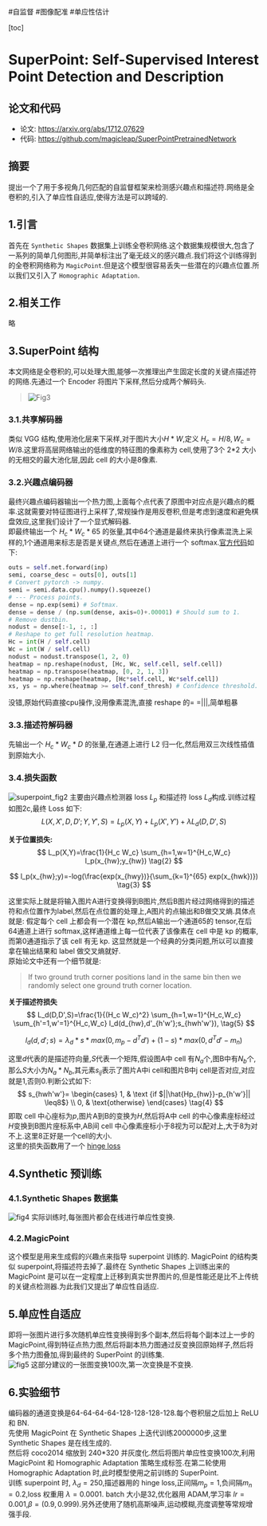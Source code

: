 #自监督 
#图像配准 
#单应性估计 

[toc]

# SuperPoint: Self-Supervised Interest Point Detection and Description

## 论文和代码
- 论文: https://arxiv.org/abs/1712.07629
- 代码: https://github.com/magicleap/SuperPointPretrainedNetwork

## 摘要
提出一个了用于多视角几何匹配的自监督框架来检测感兴趣点和描述符.网络是全卷积的,引入了单应性自适应,使得方法是可以跨域的.

## 1.引言
首先在 `Synthetic Shapes` 数据集上训练全卷积网络.这个数据集规模很大,包含了一系列的简单几何图形,并简单标注出了毫无歧义的感兴趣点.我们将这个训练得到的全卷积网络称为 `MagicPoint`.但是这个模型很容易丢失一些潜在的兴趣点位置.所以我们又引入了 `Homographic Adaptation`.  

## 2.相关工作
略

## 3.SuperPoint 结构
本文网络是全卷积的,可以处理大图,能够一次推理出产生固定长度的关键点描述符的网络.先通过一个 Encoder 将图片下采样,然后分成两个解码头.  

>![Fig3](../../Attachments/superpoint_fig3.png)

### 3.1.共享解码器
类似 VGG 结构,使用池化层来下采样,对于图片大小$H*W$,定义 $H_c=H/8,W_c=W/8$.这里将高层网络输出的低维度的特征图的像素称为 cell,使用了3个 2*2 大小的无相交的最大池化层,因此 cell 的大小是8像素.

### 3.2.兴趣点编码器
最终兴趣点编码器输出一个热力图,上面每个点代表了原图中对应点是兴趣点的概率.这就需要对特征图进行上采样了,常规操作是用反卷积,但是考虑到速度和避免棋盘效应,这里我们设计了一个显式解码器.  
即最终输出一个 $H_c*W_c*65$ 的张量,其中64个通道是最终来执行像素混洗上采样的,1个通道用来标志是否是关键点,然后在通道上进行一个 softmax.[官方代码](https://github.com/magicleap/SuperPointPretrainedNetwork/blob/1fda796addba9b6f8e79d586a3699700a86b1cea/demo_superpoint.py#L235)如下:
```python
outs = self.net.forward(inp)
semi, coarse_desc = outs[0], outs[1]
# Convert pytorch -> numpy.
semi = semi.data.cpu().numpy().squeeze()
# --- Process points.
dense = np.exp(semi) # Softmax.
dense = dense / (np.sum(dense, axis=0)+.00001) # Should sum to 1.
# Remove dustbin.
nodust = dense[:-1, :, :]
# Reshape to get full resolution heatmap.
Hc = int(H / self.cell)
Wc = int(W / self.cell)
nodust = nodust.transpose(1, 2, 0)
heatmap = np.reshape(nodust, [Hc, Wc, self.cell, self.cell])
heatmap = np.transpose(heatmap, [0, 2, 1, 3])
heatmap = np.reshape(heatmap, [Hc*self.cell, Wc*self.cell])
xs, ys = np.where(heatmap >= self.conf_thresh) # Confidence threshold.
```
没错,原始代码直接cpu操作,没用像素混洗,直接 reshape 的= =|||,简单粗暴

### 3.3.描述符解码器
先输出一个 $H_c*W_c*D$ 的张量,在通道上进行 L2 归一化,然后用双三次线性插值到原始大小.

### 3.4.损失函数
![superpoint_fig2](../../Attachments/superpoint_fig2.png)
主要由兴趣点检测器 loss $L_p$ 和描述符 loss $L_d$构成.训练过程如图2c,最终 Loss 如下:
$$
L(X,X',D,D';Y,Y',S)=L_p(X,Y)+L_p(X',Y')+\lambda L_d(D,D',S)  \tag{1}
$$

**关于位置损失:**  
$$
L_p(X,Y)=\frac{1}{H_c W_c} \sum_{h=1,w=1}^{H_c,W_c} l_p(x_{hw};y_{hw})   \tag{2}
$$

$$
l_p(x_{hw};y)=-log(\frac{exp(x_{hwy})}{\sum_{k=1}^{65} exp(x_{hwk})})   \tag{3}
$$

这里实际上就是将输入图片A进行变换得到B图片,然后B图片经过网络得到的描述符和点位置作为label,然后在点位置的处理上,A图片的点输出和B做交叉熵.具体点就是:
假定每个 cell 上都会有一个潜在 kp,然后A输出一个通道65的 tensor,在后64通道上进行 softmax,这样通道维上每一位代表了该像素在 cell 中是 kp 的概率,而第0通道指示了该 cell 有无 kp.  这显然就是一个经典的分类问题,所以可以直接拿在输出结果和 label 做交叉熵就好.  
原始论文中还有一个细节就是:
>If two ground truth corner positions land in the same bin then we randomly select one ground truth corner location.

**关于描述符损失**
$$
L_d(D,D',S)=\frac{1}{(H_c W_c)^2} \sum_{h=1,w=1}^{H_c,W_c} \sum_{h'=1,w'=1}^{H_c,W_c} l_d(d_{hw},d'_{h'w'};s_{hwh'w'}),   \tag{5}
$$

$$
l_d(d,d';s)=\lambda_d*s*max(0,m_p-d^Td')+(1-s)*max(0,d^Td'-m_n)    \tag{6}
$$

这里$d$代表的是描述符向量,$S$代表一个矩阵,假设图A中 cell 有$N_a$个,图B中有$N_b$个,那么$S$大小为$N_a*N_b$,其元素$s_{ij}$表示了图片A中i cell和图片B中j cell是否对应,对应就是1,否则0.判断公式如下:
$$
s_{hwh'w'}= 
\begin{cases} 
1, & \text {if $||\hat{Hp_{hw}}-p_{h'w'}|| \leq8$} \\ 
0, & \text{otherwise} 
\end{cases}
\tag{4}
$$
即取 cell 中心座标为$p$,图片A到B的变换为$H$,然后将A中 cell 的中心像素座标经过$H$变换到B图片座标系中,AB间 cell 中心像素座标小于8视为可以配对上,大于8为对不上.这里8正好是一个cell的大小.   
这里的损失函数用了一个 [hinge loss](../../DL_knowlege/hinge%20loss.md)

## 4.Synthetic 预训练
### 4.1.Synthetic Shapes 数据集
![fig4](../../Attachments/superpoint_fig4.png)
实际训练时,每张图片都会在线进行单应性变换.

### 4.2.MagicPoint
这个模型是用来生成假的兴趣点来指导 superpoint 训练的. MagicPoint 的结构类似 superpoint,将描述符去掉了.最终在 Synthetic Shapes 上训练出来的 MagicPoint 是可以在一定程度上迁移到真实世界图片的,但是性能还是比不上传统的关键点检测器.为此我们又提出了单应性自适应.

## 5.单应性自适应
即将一张图片进行多次随机单应性变换得到多个副本,然后将每个副本过上一步的 MagicPoint,得到特征点热力图,然后将副本热力图通过反变换回原始样子,然后将多个热力图叠加,得到最终的 SuperPoint 的训练集.  
![fig5](../../Attachments/superpoint_fig5.png)
这部分建议的一张图变换100次,第一次变换是不变换.

## 6.实验细节
编码器的通道变换是64-64-64-64-128-128-128-128.每个卷积层之后加上 ReLU 和 BN.  
先使用 MagicPoint 在 Synthetic Shapes 上迭代训练2000000步,这里 Synthetic Shapes 是在线生成的.  
然后将 coco2014 缩放到 240*320 并灰度化.然后将图片单应性变换100次,利用 MagicPoint 和 Homographic Adaptation 策略生成标签.在第二轮使用 Homographic Adaptation 时,此时模型使用之前训练的 SuperPoint.  
训练 superpoint 时, $\lambda_{d} =250$,描述器用的 hinge loss,正间隔$m_p=1$,负间隔$m_n=0.2$,loss 权重用 $\lambda = 0.0001$. batch 大小是32,优化器用 ADAM,学习率 $lr=0.001$,$\beta = (0.9,0.999)$.另外还使用了随机高斯噪声,运动模糊,亮度调整等常规增强手段.
